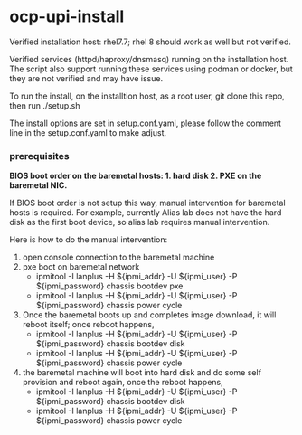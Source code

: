 # ocp-upi-install

Verified installation host: rhel7.7; rhel 8 should work as well but not verified.

Verified services (httpd/haproxy/dnsmasq) running on the installation host. The script also support running these services
using podman or docker, but they are not verified and may have issue.

To run the install, on the installtion host, as a root user, git clone this repo, then run ./setup.sh

The install options are set in setup.conf.yaml, please follow the comment line in the setup.conf.yaml to make adjust.

### prerequisites

**BIOS boot order on the baremetal hosts: 1. hard disk 2. PXE on the baremetal NIC.** 

If BIOS boot order is not setup this way, manual intervention for baremetal hosts is required. For example, 
currently Alias lab does not have  the hard disk as the first boot device, so alias lab requires manual intervention. 

Here is how to do the manual intervention:

1. open console connection to the baremetal machine
1. pxe boot on baremetal network
   * ipmitool -I lanplus -H ${ipmi_addr} -U ${ipmi_user} -P ${ipmi_password} chassis bootdev pxe
   * ipmitool -I lanplus -H ${ipmi_addr} -U ${ipmi_user} -P ${ipmi_password} chassis power cycle
1. Once the baremetal boots up and completes image download, it will reboot itself; once reboot happens,
   * ipmitool -I lanplus -H ${ipmi_addr} -U ${ipmi_user} -P ${ipmi_password} chassis bootdev disk
   * ipmitool -I lanplus -H ${ipmi_addr} -U ${ipmi_user} -P ${ipmi_password} chassis power cycle
1. the baremetal machine will boot into hard disk and do some self provision and reboot again, once the reboot happens,
   * ipmitool -I lanplus -H ${ipmi_addr} -U ${ipmi_user} -P ${ipmi_password} chassis bootdev disk
   * ipmitool -I lanplus -H ${ipmi_addr} -U ${ipmi_user} -P ${ipmi_password} chassis power cycle





